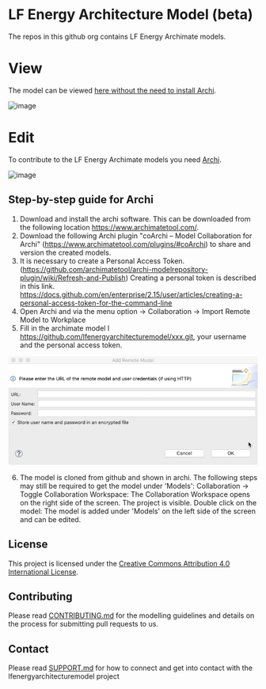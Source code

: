 <!--
SPDX-FileCopyrightText: 2017-2022 Contributors to the lfenergyarchitecturemodel project

SPDX-License-Identifier: CC-BY-4.0
-->

# LF Energy Architecture Model (beta)

The repos in this github org contains LF Energy Archimate models. 

# View 
The model can be viewed [here without the need to install Archi](https://lfenergyarchitecturemodel.github.io/lfenergyfunctionalarchitecturemodel/).

![image](https://user-images.githubusercontent.com/3628277/186099614-60361aa6-bc11-4ce0-b66e-d65e0737b5cc.png)


# Edit  
To contribute to the LF Energy Archimate models you need [Archi](https://www.archimatetool.com/). 

![image](https://user-images.githubusercontent.com/3628277/186100387-4121224f-520d-40a5-adeb-67acdc9e4674.png)

## Step-by-step guide for Archi
1. Download and install the archi software. This can be downloaded from the following location https://www.archimatetool.com/. 
1. Download the following Archi plugin "coArchi – Model Collaboration for Archi" (https://www.archimatetool.com/plugins/#coArchi) to share and version the created models. 
1. It is necessary to create a Personal Access Token. (https://github.com/archimatetool/archi-modelrepository-plugin/wiki/Refresh-and-Publish)
Creating a personal token is described in this link. https://docs.github.com/en/enterprise/2.15/user/articles/creating-a-personal-access-token-for-the-command-line
1. Open Archi and via the menu option → Collaboration → Import Remote Model to Workplace
1. Fill in the archimate model l https://github.com/lfenergyarchitecturemodel/xxx.git, your username and the personal access token. 

![screenshot](https://github.com/lfenergyarchitecturemodel/.github/blob/main/images/a29b0ff3-7912-449e-81c9-0482aee3cd24.png)

6. The model is cloned from github and shown in archi. The following steps may still be required to get the model under 'Models': Collaboration → Toggle Collaboration Workspace: The Collaboration Workspace opens on the right side of the screen. The project is visible. Double click on the model: The model is added under 'Models' on the left side of the screen and can be edited.

## License
This project is licensed under the [Creative Commons Attribution 4.0 International License](https://github.com/lfenergyarchitecturemodel/.github/blob/main/LISENSE).

## Contributing
Please read [CONTRIBUTING.md](https://github.com/lfenergyarchitecturemodel/.github/blob/main/CONTRIBUTING.md) for the modelling guidelines and details on the process for submitting pull requests to us.

## Contact
Please read [SUPPORT.md](https://github.com/lfenergyarchitecturemodel/.github/blob/main/SUPPORT.md) for how to connect and get into contact with the lfenergyarchitecturemodel project
